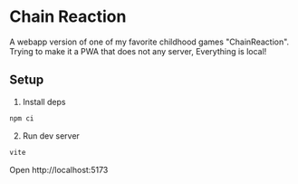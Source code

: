 # Chain Reaction

A webapp version of one of my favorite childhood games "ChainReaction". Trying to make it a PWA that does not any server, Everything is local!

## Setup

1. Install deps

```bash
npm ci
```

2. Run dev server

```bash
vite
```

Open http://localhost:5173
